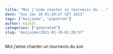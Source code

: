 ```yaml
---
title: "Moi j’aime chanter un tournevis du ..."
date: "Sun Jan 10 01:20:57 CET 2021"
tags: ["moijaime", "pipotron"]
author: m1ch3l
categories: ["generated"]
slug: "moijaime/2021-01-10-01:20:57"
---
```


Moi j’aime chanter un tournevis du soir
